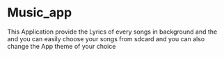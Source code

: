 # Music_app
This Application provide the Lyrics of every songs in background and the 
and you can easily choose your songs from sdcard and you can also 
change the App theme of your choice
